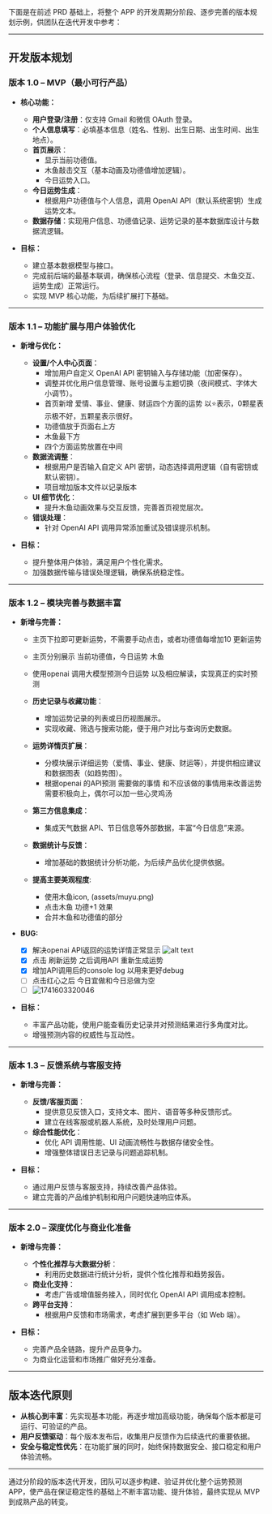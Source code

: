 下面是在前述 PRD 基础上，将整个 APP 的开发周期分阶段、逐步完善的版本规划示例，供团队在迭代开发中参考：

---

## 开发版本规划

### **版本 1.0 – MVP（最小可行产品）**

- **核心功能：**

  - **用户登录/注册**：仅支持 Gmail 和微信 OAuth 登录。
  - **个人信息填写**：必填基本信息（姓名、性别、出生日期、出生时间、出生地点）。
  - **首页展示**：
    - 显示当前功德值。
    - 木鱼敲击交互（基本动画及功德值增加逻辑）。
    - 今日运势入口。
  - **今日运势生成**：
    - 根据用户功德值与个人信息，调用 OpenAI API（默认系统密钥）生成运势文本。
  - **数据存储**：实现用户信息、功德值记录、运势记录的基本数据库设计与数据流逻辑。
- **目标：**

  - 建立基本数据模型与接口。
  - 完成前后端的最基本联调，确保核心流程（登录、信息提交、木鱼交互、运势生成）正常运行。
  - 实现 MVP 核心功能，为后续扩展打下基础。

---

### **版本 1.1 – 功能扩展与用户体验优化**

- **新增与优化：**

  - **设置/个人中心页面**：
    - 增加用户自定义 OpenAI API 密钥输入与存储功能（加密保存）。
    - 调整并优化用户信息管理、账号设置与主题切换（夜间模式、字体大小调节）。
    - 首页新增 爱情、事业、健康、财运四个方面的运势 以⭐️表示，0颗星表示极不好，五颗星表示很好。
    - 功德值放于页面右上方
    - 木鱼最下方
    - 四个方面运势放置在中间
  - **数据流调整**：
    - 根据用户是否输入自定义 API 密钥，动态选择调用逻辑（自有密钥或默认密钥）。
    - 项目增加版本文件以记录版本
  - **UI 细节优化**：
    - 提升木鱼动画效果与交互反馈，完善首页视觉层次。
  - **错误处理**：
    - 针对 OpenAI API 调用异常添加重试及错误提示机制。
- **目标：**

  - 提升整体用户体验，满足用户个性化需求。
  - 加强数据传输与错误处理逻辑，确保系统稳定性。

---

### **版本 1.2 – 模块完善与数据丰富**

- **新增与完善：**

  - 主页下拉即可更新运势，不需要手动点击，或者功德值每增加10 更新运势
  - 主页分别展示 当前功德值，今日运势 木鱼
  - 使用openai 调用大模型预测今日运势 以及相应解读，实现真正的实时预测
  - **历史记录与收藏功能**：

    - 增加运势记录的列表或日历视图展示。
    - 实现收藏、筛选与搜索功能，便于用户对比与查询历史数据。
  - **运势详情页扩展**：

    - 分模块展示详细运势（爱情、事业、健康、财运等），并提供相应建议和数据图表（如趋势图）。
    - 根据openai 的API预测 需要做的事情 和不应该做的事情用来改善运势 需要积极向上，偶尔可以加一些心灵鸡汤
  - **第三方信息集成**：

    - 集成天气数据 API、节日信息等外部数据，丰富“今日信息”来源。
  - **数据统计与反馈**：

    - 增加基础的数据统计分析功能，为后续产品优化提供依据。
  - **提高主要美观程度**:

    - 使用木鱼icon, (assets/muyu.png)
    - 点击木鱼 功德+1 效果
    - 合并木鱼和功德值的部分
- **BUG:**

  - [X] 解决openai API返回的运势详情正常显示
    ![alt text](docs/images/image.png)
  - [X] 点击 刷新运势 之后调用API 重新生成运势
  - [X] 增加API调用后的console log 以用来更好debug
  - [ ] 点击红心之后 今日宜做和今日忌做为空
  - [ ] ![1741603320046](image/prd/1741603320046.png)
- **目标：**

  - 丰富产品功能，使用户能查看历史记录并对预测结果进行多角度对比。
  - 增强预测内容的权威性与互动性。

---

### **版本 1.3 – 反馈系统与客服支持**

- **新增与完善：**

  - **反馈/客服页面**：
    - 提供意见反馈入口，支持文本、图片、语音等多种反馈形式。
    - 建立在线客服或机器人系统，及时处理用户问题。
  - **综合性能优化**：
    - 优化 API 调用性能、UI 动画流畅性与数据存储安全性。
    - 增强整体错误日志记录与问题追踪机制。
- **目标：**

  - 通过用户反馈与客服支持，持续改善产品体验。
  - 建立完善的产品维护机制和用户问题快速响应体系。

---

### **版本 2.0 – 深度优化与商业化准备**

- **新增与完善：**

  - **个性化推荐与大数据分析**：
    - 利用历史数据进行统计分析，提供个性化推荐和趋势报告。
  - **商业化支持**：
    - 考虑广告或增值服务接入，同时优化 OpenAI API 调用成本控制。
  - **跨平台支持**：
    - 根据用户反馈和市场需求，考虑扩展到更多平台（如 Web 端）。
- **目标：**

  - 完善产品全链路，提升产品竞争力。
  - 为商业化运营和市场推广做好充分准备。

---

## 版本迭代原则

- **从核心到丰富**：先实现基本功能，再逐步增加高级功能，确保每个版本都是可运行、可验证的产品。
- **用户反馈驱动**：每个版本发布后，收集用户反馈作为后续迭代的重要依据。
- **安全与稳定性优先**：在功能扩展的同时，始终保持数据安全、接口稳定和用户体验流畅。

---

通过分阶段的版本迭代开发，团队可以逐步构建、验证并优化整个运势预测 APP，使产品在保证稳定性的基础上不断丰富功能、提升体验，最终实现从 MVP 到成熟产品的转变。
